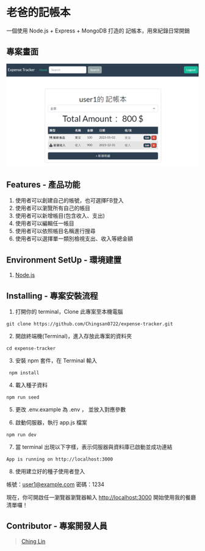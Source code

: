 # 老爸的記帳本

一個使用 Node.js + Express + MongoDB 打造的 記帳本，用來紀錄日常開銷


## 專案畫面

![image](https://github.com/Chingsan0722/expense-tracker/blob/main/snapshot/home-page.png)

## Features - 產品功能

1. 使用者可以創建自己的帳號，也可選擇FB登入
2. 使用者可以瀏覽所有自己的帳目
3. 使用者可以新增帳目(包含收入、支出)
4. 使用者可以編輯任一帳目
5. 使用者可以依照帳目名稱進行搜尋
6. 使用者可以選擇單一類別檢視支出、收入等總金額

## Environment SetUp - 環境建置

1. [Node.js](https://nodejs.org/en/)

## Installing - 專案安裝流程

1. 打開你的 terminal，Clone 此專案至本機電腦

```
git clone https://github.com/Chingsan0722/expense-tracker.git
```

2. 開啟終端機(Terminal)，進入存放此專案的資料夾

```
cd expense-tracker
```

3. 安裝 npm 套件，在 Terminal 輸入

```
 npm install
```
4. 載入種子資料

```
npm run seed
```

5. 更改 .env.example 為 .env ， 並放入對應參數

6. 啟動伺服器，執行 app.js 檔案

```
npm run dev
```

7. 當 terminal 出現以下字樣，表示伺服器與資料庫已啟動並成功連結

```
App is running on http://localhost:3000
```

8. 使用建立好的種子使用者登入

帳號：user1@example.com
密碼：1234

現在，你可開啟任一瀏覽器瀏覽器輸入 [http://localhost:3000](http://localhost:3000) 開始使用我的餐廳清單囉！


## Contributor - 專案開發人員

> [Ching Lin](https://github.com/Chingsan0722)

